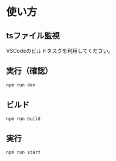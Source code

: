 # 使い方

## tsファイル監視

VSCodeのビルドタスクを利用してください。

## 実行（確認）

```bash
npm run dev
```

## ビルド

```bash
npm run build
```

## 実行

```bash
npm run start
```
